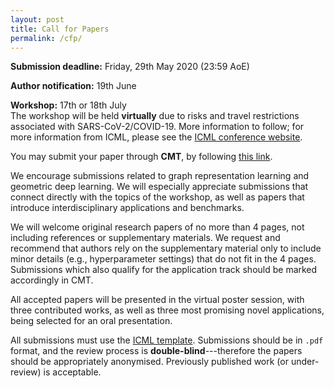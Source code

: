 ```yaml
---
layout: post
title: Call for Papers
permalink: /cfp/
---
```


**Submission deadline:** Friday, 29th May 2020 (23:59 AoE)

**Author notification:** 19th June

**Workshop:** 17th or 18th July<br>
The workshop will be held **virtually** due to risks and travel restrictions associated with SARS-CoV-2/COVID-19. More information to follow; for more information from ICML, please see the [ICML conference website](https://icml.cc/Conferences/2020).

You may submit your paper through **CMT**, by following [this link](https://cmt3.research.microsoft.com/GRLB2020/).

We encourage submissions related to graph representation learning and geometric deep learning. We will especially appreciate submissions that connect directly with the topics of the workshop, as well as papers that introduce interdisciplinary applications and benchmarks. 

We will welcome original research papers of no more than 4 pages, not including references or supplementary materials. We request and recommend that authors rely on the supplementary material only to include minor details (e.g., hyperparameter settings) that do not fit in the 4 pages. Submissions which also qualify for the application track should be marked accordingly in CMT.

All accepted papers will be presented in the virtual poster session, with three contributed works, as well as three most promising novel applications, being selected for an oral presentation.

All submissions must use the [ICML template](https://icml.cc/Conferences/2020/StyleAuthorInstructions). Submissions should be in `.pdf` format, and the review process is **double-blind**---therefore the papers should be appropriately anonymised. Previously published work (or under-review) is acceptable.
